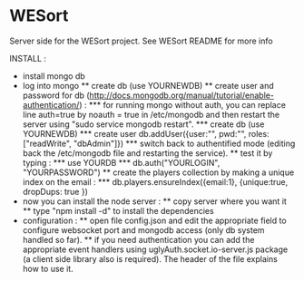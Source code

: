 WESort
============

Server side for the WESort project. See WESort README for more info

INSTALL :
* install mongo db
* log into mongo
    ** create db (use YOURNEWDB)
    ** create user and password for db (http://docs.mongodb.org/manual/tutorial/enable-authentication/) :
        *** for running mongo without auth, you can replace line auth=true by noauth = true in /etc/mongodb and then restart the server using "sudo service mongodb restart".
        *** create db (use YOURNEWDB)
        *** create user db.addUser({user:"<username>", pwd:"<password>", roles:["readWrite", "dbAdmin"]})
        *** switch back to authentified mode (editing back the /etc/mongodb file and restarting the service).
    ** test it by typing :
        *** use YOURDB
        *** db.auth("YOURLOGIN", "YOURPASSWORD")
    ** create the players collection by making a unique index on the email :
        *** db.players.ensureIndex({email:1}, {unique:true, dropDups: true })
* now you can install the node server :
    ** copy server where you want it
    ** type "npm install -d" to install the dependencies
* configuration :
    ** open file config.json and edit the appropriate field to configure websocket port and mongodb access (only db system handled so far).
    ** if you need authentication you can add the appropriate event handlers using uglyAuth.socket.io-server.js package (a client side library also is required). The header of the file explains how to use it.
